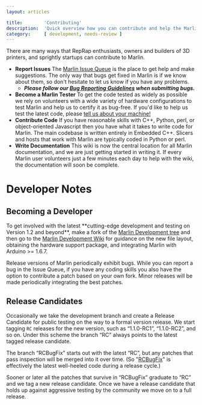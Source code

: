 ```yaml
---
layout: articles

title:        'Contributing'
description:  'Quick overview how you can contribute and help the Marlin Firmware project'
category:     [ development, needs-review ]
---
```

There are many ways that RepRap enthusiasts, owners and builders of 3D printers, and sprightly startups can contribute to Marlin.

-   **Report Issues**
    The [Marlin Issue Queue] is the place to get help and make suggestions. The only way that bugs get fixed in Marlin is if we know about them, so don't hesitate to let us know if you have any problems.
    -   ***Please follow our [Bug Reporting Guidelines] when submitting bugs.***
-   **Become a Marlin Tester**
    To get the code tested as widely as possible we rely on volunteers with a wide variety of hardware configurations to test Marlin and help us to certify it as bug-free. If you'd like to help us test the latest code, please [tell us about your machine!]
-   **Contribute Code**
    If you have reasonable skills with C++, Python, perl, or object-oriented Javascript then you have what it takes to write code for Marlin. The main codebase is written entirely in Embedded C++. Slicers and hosts that work with Marlin are typically coded in Python or perl.
-   **Write Documentation**
    This wiki is now the central location for all Marlin documentation, and we are just getting started in writing it. If every Marlin user volunteers just a few minutes each day to help with the wiki, the documentation will soon be complete.

Developer Notes
===============

Becoming a Developer
--------------------

To get involved with the latest \*\*cutting-edge development and testing on Version 1.2 and beyond\*\*, make a fork of the [Marlin Development tree] and then go to the [Marlin Development Wiki] for guidance on the new file layout, obtaining the hardware support package, and integrating Marlin with Arduino &gt;= 1.6.7.

Release versions of Marlin periodically exhibit bugs. While you can report a bug in the Issue Queue, if you have any coding skills you also have the option to contribute a patch based on your own fork. Minor releases will be made periodically integrating the best patches.

Release Candidates
------------------

Occasionally we take the development branch and create a Release Candidate for public testing on the way to a formal version release. We start tagging `RC` releases for the new version, such as “1.1.0-RC1”, “1.1.0-RC2”, and so on. Under this scheme the branch “RC” always points to the latest tagged release candidate.

The branch “RCBugFix” starts out with the latest “RC”, but any patches that pass inspection will be merged into it over time. (So "[RCBugFix]" is effectively the latest well-heeled code during a release cycle.)

Sooner or later all the patches that survive in “RCBugFix” graduate to “RC” and we tag a new release candidate. Once we have a release candidate that holds up against aggressive testing by the community we move on to a full release.

  [Marlin Issue Queue]: https://github.com/MarlinFirmware/Marlin/issues
  [Bug Reporting Guidelines]: reporting-bugs.html
  [tell us about your machine!]: https://github.com/MarlinFirmware/Marlin/issues/1209
  [Marlin Development tree]: https://github.com/MarlinFirmware/MarlinDev
  [Marlin Development Wiki]: https://github.com/MarlinFirmware/MarlinDev/wiki
  [RCBugFix]: https://github.com/MarlinFirmware/Marlin/tree/RCBugFix
